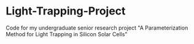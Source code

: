 # Light-Trapping-Project
Code for my undergraduate senior research project "A Parameterization Method for Light Trapping in Silicon Solar Cells" 
